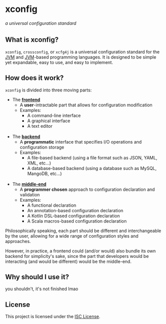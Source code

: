 # xconfig 

###### *a universal configuration standard*

## What is xconfig?

`xconfig`, `crossconfig`, or `xcfg4j` is a universal configuration standard for the [JVM] and [JVM]-based programming languages. 
It is designed to be simple yet expandable, easy to use, and easy to implement.

## How does it work?

`xconfig` is divided into three moving parts:
- The [**frontend**](frontend/README.md)
  - A **user**-intractable part that allows for configuration modification
  - Examples:
    - A command-line interface
    - A graphical interface
    - A text editor
<br><br>
- The [**backend**](backend/README.md)
  - A **programmatic** interface that specifies I/O operations and configuration storage
  - Examples:
    - A file-based backend (using a file format such as JSON, YAML, XML, etc...)
    - A database-based backend (using a database such as MySQL, MangoDB, etc...)
<br><br>
- The [**middle-end**](middle-end/README.md)
  - A **programmer chosen** approach to configuration declaration and validation
  - Examples:
    - A functional declaration 
    - An annotation-based configuration declaration
    - A Kotlin DSL-based configuration declaration
    - A Scala macros-based configuration declaration

Philosophically speaking, each part should be different and interchangeable by the user, allowing for a wide range of
configuration styles and approaches. 

However, in practice, a frontend could (and/or would) also bundle its own backend 
for simplicity's sake, since the part that developers would be interacting
(and would be different) would be the middle-end.
 
## Why should I use it?

you shouldn't, it's not finished lmao

## License

This project is licensed under the [ISC License](LICENSE).

<!-- Links -->
[JVM]: https://en.wikipedia.org/wiki/Java_virtual_machine
